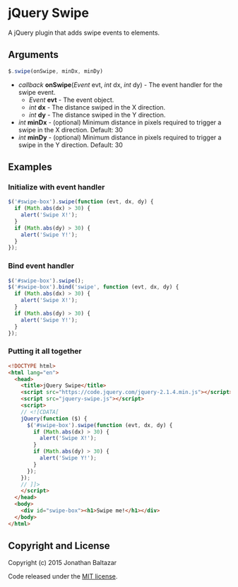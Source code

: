 # jQuery Swipe
A jQuery plugin that adds swipe events to elements.

## Arguments

```javascript
$.swipe(onSwipe, minDx, minDy)
```
* *callback* **onSwipe**(*Event* evt, *int* dx, *int* dy) - The event handler for the swipe event.
  * *Event* **evt** - The event object.
  * *int* **dx** - The distance swiped in the X direction.
  * *int* **dy** - The distance swiped in the Y direction.
* *int* **minDx** - (optional) Minimum distance in pixels required to trigger a swipe in the X direction. Default: 30
* *int* **minDy** - (optional) Minimum distance in pixels required to trigger a swipe in the Y direction. Default: 30

## Examples

### Initialize with event handler
```javascript
$('#swipe-box').swipe(function (evt, dx, dy) {
  if (Math.abs(dx) > 30) {
    alert('Swipe X!');
  }
  if (Math.abs(dy) > 30) {
    alert('Swipe Y!');
  }
});
```

### Bind event handler
```javascript
$('#swipe-box').swipe();
$('#swipe-box').bind('swipe', function (evt, dx, dy) {
  if (Math.abs(dx) > 30) {
    alert('Swipe X!');
  }
  if (Math.abs(dy) > 30) {
    alert('Swipe Y!');
  }
});
```

### Putting it all together
```html
<!DOCTYPE html>
<html lang="en">
  <head>
    <title>jQuery Swipe</title>
    <script src="https://code.jquery.com/jquery-2.1.4.min.js"></script>
    <script src="jquery-swipe.js"></script>
    <script>
    // <![CDATA[
    jQuery(function ($) {
      $('#swipe-box').swipe(function (evt, dx, dy) {
        if (Math.abs(dx) > 30) {
          alert('Swipe X!');
        }
        if (Math.abs(dy) > 30) {
          alert('Swipe Y!');
        }
      });
    });
    // ]]>
    </script>
  </head>
  <body>
    <div id="swipe-box"><h1>Swipe me!</h1></div>
  </body>
</html>
```

## Copyright and License
Copyright (c) 2015 Jonathan Baltazar

Code released under the [MIT license](http://www.opensource.org/licenses/mit-license.php).
